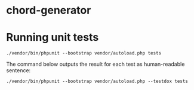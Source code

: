 # chord-generator

# Running unit tests

    ./vendor/bin/phpunit --bootstrap vendor/autoload.php tests
    
The command below outputs the result for each test as human-readable sentence: 

    ./vendor/bin/phpunit --bootstrap vendor/autoload.php --testdox tests